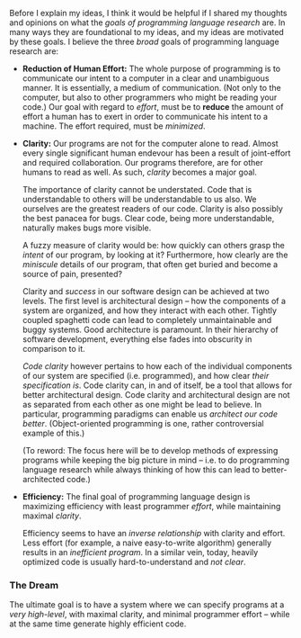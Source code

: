 

Before I explain my ideas, I think it would be helpful if I shared my thoughts 
and opinions on what the *goals of programming language research* are. In many 
ways they are foundational to my ideas, and my ideas are motivated by these 
goals. I believe the three *broad* goals of programming language research are:

- **Reduction of Human Effort:** The whole purpose of programming is to 
  communicate our intent to a computer in a clear and unambiguous manner. It is 
  essentially, a medium of communication. (Not only to the computer, but also 
  to other programmers who might be reading your code.) Our goal with regard to 
  *effort*, must be to **reduce** the amount of effort a human has to exert in 
  order to communicate his intent to a machine. The effort required, must 
  be *minimized*.

- **Clarity:** Our programs are not for the computer alone to read. Almost 
  every single significant human endevour has been a result of joint-effort and 
  required collaboration. Our programs therefore, are for other humans to read 
  as well. As such, *clarity* becomes a major goal.

  The importance of clarity cannot be understated. Code that is understandable 
  to others will be understandable to us also. We ourselves are the greatest 
  readers of our code. Clarity is also possibly the best panacea for bugs. 
  Clear code, being more understandable, naturally makes bugs more visible. 

  A fuzzy measure of clarity would be: how quickly can others grasp the 
  *intent* of our program, by looking at it? Furthermore, how clearly are the 
  *miniscule* details of our program, that often get buried and become 
  a source of pain, presented? 

  Clarity and *success* in our software design can be achieved at two levels. 
  The first level is architectural design – how the components of a system 
  are organized, and how they interact with each other. Tightly coupled 
  spaghetti code can lead to completely unmaintainable and buggy systems.
  Good architecture is paramount. In their hierarchy of software development, 
  everything else fades into obscurity in comparison to it. 

  *Code clarity* however pertains to how each of the individual components of 
  our system are specified (i.e. programmed), and how clear *their 
  specification is*. Code clarity can, in and of itself, be a tool that 
  allows for better architectural design. Code clarity and architectural 
  design are not as separated from each other as one might be lead to believe. 
  In particular, programming paradigms can enable us *architect our code 
  better*. (Object-oriented programming is one, rather controversial 
  example of this.) 

  (To reword: The focus here will be to develop methods of expressing programs 
  while keeping the big picture in mind – i.e. to do programming language 
  research while always thinking of how this can 
  lead to better-architected code.)

- **Efficiency:** The final goal of programming language design is 
  maximizing efficiency with least programmer *effort*, while 
  maintaining maximal *clarity*.

  Efficiency seems to have an *inverse relationship* with clarity and effort. 
  Less effort (for example, a naive easy-to-write algorithm) generally results 
  in an *inefficient program*. In a similar vein, today, heavily optimized 
  code is usually hard-to-understand and *not clear*.

### The Dream

The ultimate goal is to have a system where we can specify programs at 
a *very high-level*, with maximal clarity, and minimal programmer 
effort – while at the same time generate highly efficient code.

